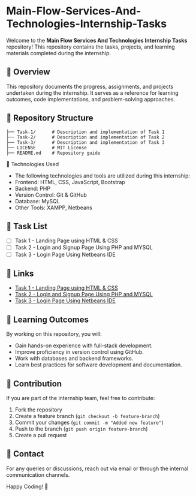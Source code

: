 # Main-Flow-Services-And-Technologies-Internship-Tasks

Welcome to the **Main Flow Services And Technologies Internship Tasks** repository! This repository contains the tasks, projects, and learning materials completed during the internship.

## 📌 Overview
This repository documents the progress, assignments, and projects undertaken during the internship. It serves as a reference for learning outcomes, code implementations, and problem-solving approaches.

## 📁 Repository Structure
```
├── Task-1/      # Description and implementation of Task 1
├── Task-2/      # Description and implementation of Task 2
├── Task-3/      # Description and implementation of Task 3
├── LICENSE      # MIT License
├── README.md    # Repository guide
```

🚀 Technologies Used
- The following technologies and tools are utilized during this internship:
- Frontend: HTML, CSS, JavaScript, Bootstrap
- Backend: PHP
- Version Control: Git & GitHub
- Database: MySQL
- Other Tools: XAMPP, Netbeans

## 📝 Task List
- [ ] Task 1 - Landing Page using HTML & CSS
- [ ] Task 2 - Login and Signup Page Using PHP and MYSQL
- [ ] Task 3 - Login Page Using Netbeans IDE

## 🔗 Links
- [Task 1 - Landing Page using HTML & CSS](https://bloomfiesta.netlify.app/)  
- [Task 2 - Login and Signup Page Using PHP and MYSQL](https://github.com/harshikab2112/Main-Flow-Services-And-Technologies-Internship-Tasks/tree/main/Task%202)
- [Task 3 - Login Page Using Netbeans IDE](#)

## 📖 Learning Outcomes
By working on this repository, you will:
- Gain hands-on experience with full-stack development.
- Improve proficiency in version control using GitHub.
- Work with databases and backend frameworks.
- Learn best practices for software development and documentation.

## 🤝 Contribution
If you are part of the internship team, feel free to contribute:
1. Fork the repository
2. Create a feature branch (`git checkout -b feature-branch`)
3. Commit your changes (`git commit -m "Added new feature"`)
4. Push to the branch (`git push origin feature-branch`)
5. Create a pull request

## 📧 Contact
For any queries or discussions, reach out via email or through the internal communication channels.

Happy Coding! 🚀
